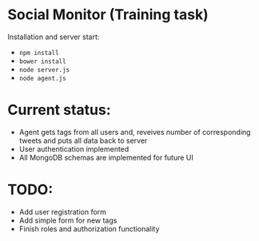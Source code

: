 Social Monitor (Training task)
=======

Installation and server start:

* ```npm install```
* ```bower install```
* ```node server.js```
* ```node agent.js```


# Current status:

* Agent gets tags from all users and, reveives number of corresponding tweets and puts all data back to server
* User authentication implemented
* All MongoDB schemas are implemented for future UI

# TODO:

* Add user registration form
* Add simple form for new tags
* Finish roles and authorization functionality
